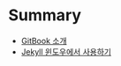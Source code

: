 # Summary

* [GitBook 소개](README.md)
* [Jekyll 윈도우에서 사용하기](jekyll-c708-b3c4-c6b0-c5d0-c11c-c0ac-c6a9-d558-ae30.md)

